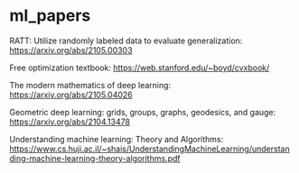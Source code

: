 # ml_papers

RATT: Utilize randomly labeled data to evaluate generalization: https://arxiv.org/abs/2105.00303

Free optimization textbook: https://web.stanford.edu/~boyd/cvxbook/

The modern mathematics of deep learning: https://arxiv.org/abs/2105.04026

Geometric deep learning: grids, groups, graphs, geodesics, and gauge: https://arxiv.org/abs/2104.13478

Understanding machine learning: Theory and Algorithms: https://www.cs.huji.ac.il/~shais/UnderstandingMachineLearning/understanding-machine-learning-theory-algorithms.pdf
